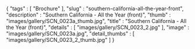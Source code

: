 {
  "tags" : [
              "Brochure"
            ],
  "slug" : "southern-california-all-the-year-front",
  "description" : "Southern California - All the Year (front)",
  "thumb" : "images/gallery/SCN_0023a_thumb.jpg",
  "title" : "Southern California - All the Year (front)",
  "details" : [
                 "images/gallery/SCN_0023_2.jpg"
               ],
  "image" : "images/gallery/SCN_0023a.jpg",
  "detail_thumbs" : [
                       "images/gallery/SCN_0023_2_thumb.jpg"
                     ]
}

